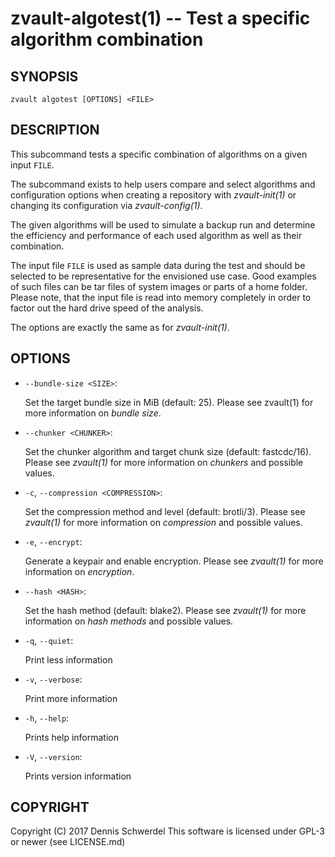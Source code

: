 zvault-algotest(1) -- Test a specific algorithm combination
===========================================================

## SYNOPSIS

`zvault algotest [OPTIONS] <FILE>`


## DESCRIPTION

This subcommand tests a specific combination of algorithms on a given input
`FILE`.

The subcommand exists to help users compare and select algorithms and
configuration options when creating a repository with _zvault-init(1)_ or
changing its configuration via _zvault-config(1)_.

The given algorithms will be used to simulate a backup run and determine the
efficiency and performance of each used algorithm as well as their combination.

The input file `FILE` is used as sample data during the test and should be
selected to be representative for the envisioned use case. Good examples of such
files can be tar files of system images or parts of a home folder.
Please note, that the input file is read into memory completely in order to
factor out the hard drive speed of the analysis.

The options are exactly the same as for _zvault-init(1)_.


## OPTIONS

* `--bundle-size <SIZE>`:

  Set the target bundle size in MiB (default: 25).
  Please see zvault(1) for more information on *bundle size*.


* `--chunker <CHUNKER>`:

  Set the chunker algorithm and target chunk size (default: fastcdc/16).
  Please see _zvault(1)_ for more information on *chunkers* and possible
  values.


* `-c`, `--compression <COMPRESSION>`:

  Set the compression method and level (default: brotli/3).
  Please see _zvault(1)_ for more information on *compression* and possible
  values.


* `-e`, `--encrypt`:

  Generate a keypair and enable encryption.
  Please see _zvault(1)_ for more information on *encryption*.


* `--hash <HASH>`:

  Set the hash method (default: blake2).
  Please see _zvault(1)_ for more information on *hash methods* and possible
  values.


* `-q`, `--quiet`:

  Print less information


* `-v`, `--verbose`:

  Print more information


* `-h`, `--help`:

  Prints help information


* `-V`, `--version`:     

  Prints version information


## COPYRIGHT

Copyright (C) 2017  Dennis Schwerdel
This software is licensed under GPL-3 or newer (see LICENSE.md)
